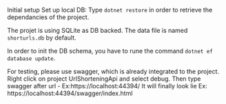 
Initial setup
Set up local DB:
Type `dotnet restore` in order to retrieve the dependancies of the project.

The projet is using SQLite as DB backed. The data file is named `shorturls.db` by default.

In order to init the DB schema, you have to rune the command `dotnet ef database update`.

For testing, please use swagger, which is already integrated to the project.
Right click on project UrlShorteningApi and select debug. Then type swagger after url - Ex:https://localhost:44394/
It will finally look lie Ex:
https://localhost:44394/swagger/index.html
